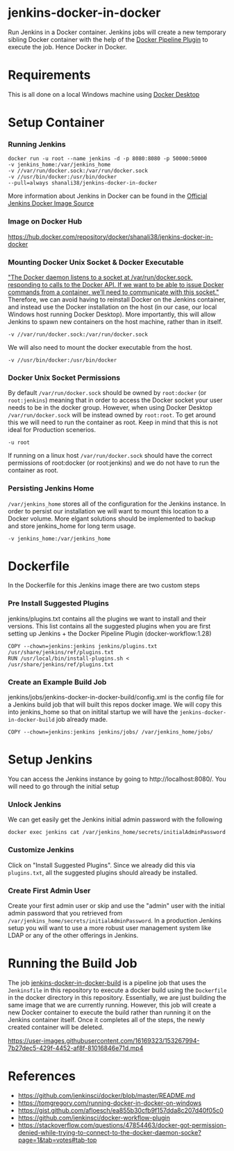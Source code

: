 # jenkins-docker-in-docker

Run Jenkins in a Docker container. Jenkins jobs will create a new temporary sibling Docker container with the help of the [Docker Pipeline Plugin](https://github.com/jenkinsci/docker-workflow-plugin) to execute the job. Hence Docker in Docker.

# Requirements

This is all done on a local Windows machine using [Docker Desktop](https://www.docker.com/products/docker-desktop)

# Setup Container

### Running Jenkins
```
docker run -u root --name jenkins -d -p 8080:8080 -p 50000:50000
-v jenkins_home:/var/jenkins_home 
-v //var/run/docker.sock:/var/run/docker.sock 
-v //usr/bin/docker:/usr/bin/docker  
--pull=always shanali38/jenkins-docker-in-docker
```

More information about Jenkins in Docker can be found in the [Official Jenkins Docker Image Source](
https://github.com/jenkinsci/docker/blob/master/README.md)

### Image on Docker Hub

https://hub.docker.com/repository/docker/shanali38/jenkins-docker-in-docker

### Mounting Docker Unix Socket & Docker Executable

["The Docker daemon listens to a socket at /var/run/docker.sock, responding to calls to the Docker API. If we want to be able to issue Docker commands from a container, we’ll need to communicate with this socket."](https://tomgregory.com/running-docker-in-docker-on-windows/#All_about_varrundockersock) Therefore, we can avoid having to reinstall Docker on the Jenkins container, and instead use the Docker installation on the host (in our case, our local Windows host running Docker Desktop). More importantly, this will allow Jenkins to spawn new containers on the host machine, rather than in itself. 

```
-v //var/run/docker.sock:/var/run/docker.sock
```

We will also need to mount the docker executable from the host.

```
-v //usr/bin/docker:/usr/bin/docker
```
 
### Docker Unix Socket Permissions

By default `/var/run/docker.sock` should be owned by `root:docker` (or `root:jenkins`) meaning that in order to access the Docker socket your user needs to be in the docker group. However, when using Docker Desktop `/var/run/docker.sock` will be instead owned by `root:root`. To get around this we will need to run the container as root. Keep in mind that this is not ideal for Production scenerios. 

```
-u root
```

If running on a linux host `/var/run/docker.sock` should have the correct permissions of root:docker (or root:jenkins) and we do not have to run the container as root.

### Persisting Jenkins Home

`/var/jenkins_home` stores all of the configuration for the Jenkins instance. In order to persist our installation we will want to mount this location to a Docker volume. More elgant solutions should be implemented to backup and store jenkins_home for long term usage.  

```
-v jenkins_home:/var/jenkins_home
```

# Dockerfile

In the Dockerfile for this Jenkins image there are two custom steps

### Pre Install Suggested Plugins

jenkins/plugins.txt contains all the plugins we want to install and their versions. This list contains all the suggested plugins when you are first setting up Jenkins + the Docker Pipeline Plugin (docker-workflow:1.28) 

```
COPY --chown=jenkins:jenkins jenkins/plugins.txt /usr/share/jenkins/ref/plugins.txt
RUN /usr/local/bin/install-plugins.sh < /usr/share/jenkins/ref/plugins.txt
```

### Create an Example Build Job

jenkins/jobs/jenkins-docker-in-docker-build/config.xml is the config file for a Jenkins build job that will built this repos docker image. We will copy this into jenkins_home so that on initital startup we will have the `jenkins-docker-in-docker-build` job already made.

```
COPY --chown=jenkins:jenkins jenkins/jobs/ /var/jenkins_home/jobs/
```

# Setup Jenkins

You can access the Jenkins instance by going to http://localhost:8080/. You will need to go through the initial setup

### Unlock Jenkins

We can get easily get the Jenkins initial admin password with the following
```
docker exec jenkins cat /var/jenkins_home/secrets/initialAdminPassword
```

### Customize Jenkins
Click on "Install Suggested Plugins". Since we already did this via `plugins.txt`, all the suggested plugins should already be installed. 

### Create First Admin User
Create your first admin user or skip and use the "admin" user with the initial admin password that you retrieved from `/var/jenkins_home/secrets/initialAdminPassword`. In a production Jenkins setup you will want to use a more robust user management system like LDAP or any of the other offerings in Jenkins. 

# Running the Build Job

The job [jenkins-docker-in-docker-build](http://localhost:8080/job/jenkins-docker-in-docker-build/) is a pipeline job that uses the `Jenkinsfile` in this repository to execute a docker build using the `Dockerfile` in the docker directory in this repository. Essentially, we are just building the same image that we are currently running. However, this job will create a new Docker container to execute the build rather than running it on the Jenkins container itself. Once it completes all of the steps, the newly created container will be deleted. 

https://user-images.githubusercontent.com/16169323/153267994-7b27dec5-429f-4452-af8f-81016846e71d.mp4

# References
- https://github.com/jenkinsci/docker/blob/master/README.md
- https://tomgregory.com/running-docker-in-docker-on-windows
- https://gist.github.com/afloesch/ea855b30cfb9f157dda8c207d40f05c0
- https://github.com/jenkinsci/docker-workflow-plugin
- https://stackoverflow.com/questions/47854463/docker-got-permission-denied-while-trying-to-connect-to-the-docker-daemon-socke?page=1&tab=votes#tab-top
